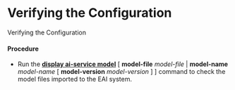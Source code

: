 Verifying the Configuration
===========================

Verifying the Configuration

#### Procedure

* Run the [**display ai-service model**](cmdqueryname=display+ai-service+model) [ **model-file** *model-file* | **model-name** *model-name* [ **model-version** *model-version* ] ] command to check the model files imported to the EAI system.